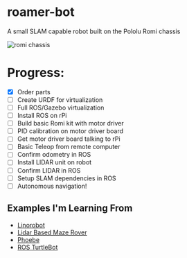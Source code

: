 # roamer-bot

A small SLAM capable robot built on the Pololu Romi chassis

![romi chassis](https://a.pololu-files.com/picture/0J7260.600x480.jpg?7a7be3ece5b2d0ae05a7c78b6c0770d6)

# Progress:

- [x] Order parts
- [ ] Create URDF for virtualization
- [ ] Full ROS/Gazebo virtualization 
- [ ] Install ROS on rPi
- [ ] Build basic Romi kit with motor driver
- [ ] PID calibration on motor driver board
- [ ] Get motor driver board talking to rPi
- [ ] Basic Teleop from remote computer
- [ ] Confirm odometry in ROS
- [ ] Install LIDAR unit on robot
- [ ] Confirm LIDAR in ROS
- [ ] Setup SLAM dependencies in ROS
- [ ] Autonomous navigation!

## Examples I'm Learning From

- [Linorobot](https://linorobot.org/)
- [Lidar Based Maze Rover](https://diyrobocars.com/2020/03/19/lessons-learned-making-a-lidar-based-maze-rover)
- [Phoebe](https://hackaday.io/project/161085-phoebe-turtlebot)
- [ROS TurtleBot](http://wiki.ros.org/Robots/TurtleBot)

